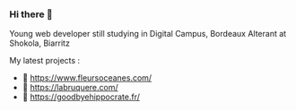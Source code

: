 ### Hi there 👋

Young web developer still studying in Digital Campus, Bordeaux
Alterant at Shokola, Biarritz

My latest projects :
- 🌸 https://www.fleursoceanes.com/
- 🍪 https://labruquere.com/
- 🎨 https://goodbyehippocrate.fr/
<!--
**roroelrigolo/roroelrigolo** is a ✨ _special_ ✨ repository because its `README.md` (this file) appears on your GitHub profile.

Here are some ideas to get you started:

- 🔭 I’m currently working on ...
- 🌱 I’m currently learning ...
- 👯 I’m looking to collaborate on ...
- 🤔 I’m looking for help with ...
- 💬 Ask me about ...
- 📫 How to reach me: ...
- 😄 Pronouns: ...
- ⚡ Fun fact: ...
-->
